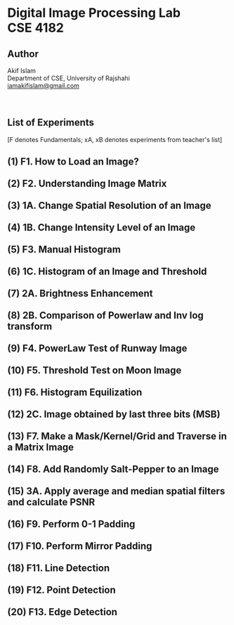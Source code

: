 # Digital Image Processing Lab <br> CSE 4182
## Author
Akif Islam<br>
Department of CSE, University of Rajshahi<br>
iamakifislam@gmail.com<br><br><br>

## List of Experiments
[F denotes Fundamentals; xA, xB denotes experiments from teacher's list]


<h2>
(1) F1. How to Load an Image?<br><br> 
(2) F2. Understanding Image Matrix<br><br>
(3) 1A. Change Spatial Resolution of an Image<br><br>
(4) 1B. Change Intensity Level of an Image<br><br>
(5) F3. Manual Histogram<br><br>
(6) 1C. Histogram of an Image and Threshold<br><br>
(7) 2A. Brightness Enhancement<br><br>
(8) 2B. Comparison of Powerlaw and Inv log transform<br><br>
(9) F4. PowerLaw Test of Runway Image<br><br>
(10) F5. Threshold Test on Moon Image<br><br>
(11) F6. Histogram Equilization<br><br>
(12) 2C. Image obtained by last three bits (MSB)<br><br>
(13) F7. Make a Mask/Kernel/Grid and Traverse in a Matrix Image<br><br>
(14) F8. Add Randomly Salt-Pepper to an Image<br><br>
(15) 3A. Apply average and median spatial filters and calculate PSNR<br><br>
(16) F9. Perform 0-1 Padding<br><br>
(17) F10. Perform Mirror Padding<br><br>
(18) F11. Line Detection<br><br>
(19) F12. Point Detection<br><br>
(20) F13. Edge Detection<br><br><br>

</h2>

